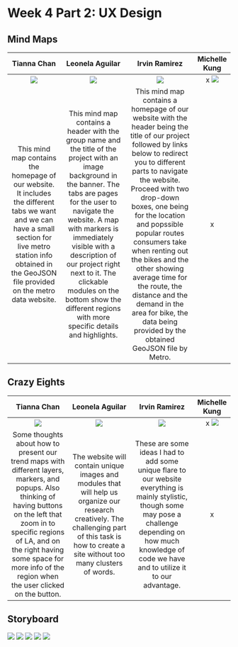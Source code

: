 # Week 4 Part 2: UX Design
 
## Mind Maps
 
| Tianna Chan | Leonela Aguilar | Irvin Ramirez | Michelle Kung |
|:---:|:---:|:---:|:---:|
| ![](images/TiannaMindmap.png)|![](images/LeonelaMindmap.png)| ![](images/IrvinMindmap.jpeg) | x ![](images/MichelleMindmap.jpg) |
| This mind map contains the homepage of our website. It includes the different tabs we want and we can have a small section for live metro station info obtained in the GeoJSON file provided on the metro data website. | This mind map contains a header with the group name and the title of the project with an image background in the banner. The tabs are pages for the user to navigate the website. A map with markers is immediately visible with a description of our project right next to it. The clickable modules on the bottom show the different regions with more specific details and highlights. | This mind map contains a homepage of our website with the header being the title of our project followed by links below to redirect you to different parts to navigate the website. Proceed with two drop-down boxes, one being for the location and popssible popular routes consumers take when renting out the bikes and the other showing average time for the route, the distance and the demand in the area for bike, the data being provided by the obtained GeoJSON file by Metro.| x |
 
## Crazy Eights
 
| Tianna Chan | Leonela Aguilar | Irvin Ramirez | Michelle Kung |
|:---:|:---:|:---:|:---:|
| ![](images/TiannaCrazyEights.png) | ![](images/LeonelaCrazyEights.png) | ![](images/IrvinCrazyEightss.png) | x ![](images/MichelleCrazyEights.jpg) |
| Some thoughts about how to present our trend maps with different layers, markers, and popups. Also thinking of having buttons on the left that zoom in to specific regions of LA, and on the right having some space for more info of the region when the user clicked on the button.| The website will contain unique images and modules that will help us organize our research creatively. The challenging part of this task is how to create a site without too many clusters of words. | These are some ideas I had to add some unique flare to our website everything is mainly stylistic, though some may pose a challenge depending on how much knowledge of code we have and to utilize it to our advantage. | x |
 
## Storyboard
 
![](images/Storyboard1.png)
![](images/Storyboard2.png)
![](images/Storyboard3.png)
![](images/Storyboard4.png)
![](images/Storyboard5.png)
